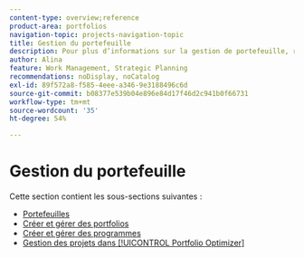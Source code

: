 ```yaml
---
content-type: overview;reference
product-area: portfolios
navigation-topic: projects-navigation-topic
title: Gestion du portefeuille
description: Pour plus d’informations sur la gestion de portefeuille, reportez-vous aux sections suivantes.
author: Alina
feature: Work Management, Strategic Planning
recommendations: noDisplay, noCatalog
exl-id: 89f572a8-f585-4eee-a346-9e3188496c6d
source-git-commit: b08377e539b04e896e84d17f46d2c941b0f66731
workflow-type: tm+mt
source-wordcount: '35'
ht-degree: 54%

---
```


# Gestion du portefeuille

Cette section contient les sous-sections suivantes :

* [Portefeuilles](../../manage-work/portfolios/portfolios-overview/portfolio-overview-1.md)
* [Créer et gérer des portfolios](../../manage-work/portfolios/create-and-manage-portfolios/create-and-manage-portfolios.md)
* [Créer et gérer des programmes](../../manage-work/portfolios/create-and-manage-programs/create-and-manage-programs.md)
* [Gestion des projets dans [!UICONTROL Portfolio Optimizer]](../../manage-work/portfolios/portfolio-optimizer/manage-projects-in-portfolio-optimizer.md)
